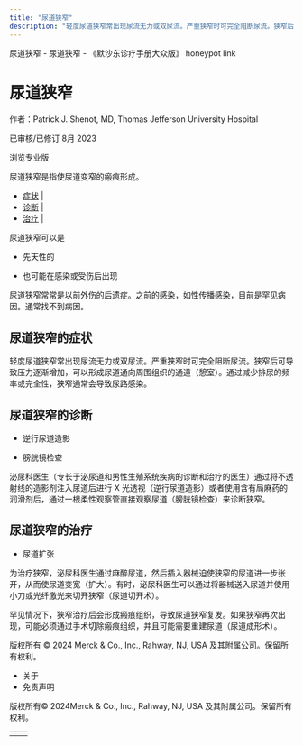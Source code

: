```yaml
---
title: "尿道狭窄"
description: "轻度尿道狭窄常出现尿流无力或双尿流。严重狭窄时可完全阻断尿流。狭窄后可导致压力逐渐增加，可以形成尿道通向周围组织的通道（憩室）。通过减少排尿的频率或完全性，狭窄通常会导致尿路感染。"
---
```


﻿尿道狭窄 \- 尿道狭窄 \- 《默沙东诊疗手册大众版》 honeypot link

# 尿道狭窄

作者：Patrick J. Shenot, MD, Thomas Jefferson University Hospital

已审核/已修订 8月 2023

浏览专业版

尿道狭窄是指使尿道变窄的瘢痕形成。

- [症状](#症状_v28499394_zh) \|
- [诊断](#诊断_v28499398_zh) \|
- [治疗](#治疗_v28499408_zh) \|

尿道狭窄可以是

- 先天性的

- 也可能在感染或受伤后出现


尿道狭窄常常是以前外伤的后遗症。之前的感染，如性传播感染，目前是罕见病因。通常找不到病因。

## 尿道狭窄的症状

轻度尿道狭窄常出现尿流无力或双尿流。严重狭窄时可完全阻断尿流。狭窄后可导致压力逐渐增加，可以形成尿道通向周围组织的通道（憩室）。通过减少排尿的频率或完全性，狭窄通常会导致尿路感染。

## 尿道狭窄的诊断

- 逆行尿道造影

- 膀胱镜检查


泌尿科医生（专长于泌尿道和男性生殖系统疾病的诊断和治疗的医生）通过将不透射线的造影剂注入尿道后进行 X 光透视（逆行尿道造影）或者使用含有局麻药的润滑剂后，通过一根柔性观察管直接观察尿道（膀胱镜检查）来诊断狭窄。

## 尿道狭窄的治疗

- 尿道扩张


为治疗狭窄，泌尿科医生通过麻醉尿道，然后插入器械迫使狭窄的尿道进一步张开，从而使尿道变宽（扩大）。有时，泌尿科医生可以通过将器械送入尿道并使用小刀或光纤激光来切开狭窄（尿道切开术）。

罕见情况下，狭窄治疗后会形成瘢痕组织，导致尿道狭窄复发。如果狭窄再次出现，可能必须通过手术切除瘢痕组织，并且可能需要重建尿道（尿道成形术）。



版权所有 © 2024
Merck & Co., Inc., Rahway, NJ, USA 及其附属公司。保留所有权利。

- 关于
- 免责声明

版权所有© 2024Merck & Co., Inc., Rahway, NJ, USA 及其附属公司。保留所有权利。

|     |     |
| --- | --- |
|  |  |